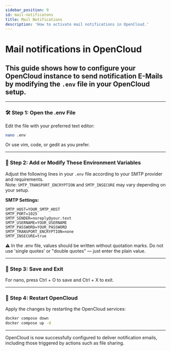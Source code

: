 ```yaml
---
sidebar_position: 9
id: mail-notificatons
title: Mail Notifications
description: 'How to activate mail notifications in OpenCloud.'
---
```


# Mail notifications in OpenCloud

## This guide shows how to configure your OpenCloud instance to send notification E-Mails by modifying the `.env` file in your OpenCloud setup.

---

### 🛠️ Step 1: Open the .env File

Edit the file with your preferred text editor:

```bash
nano .env
```

Or use vim, code, or gedit as you prefer.

---

### 📝 Step 2: Add or Modify These Environment Variables

Adjust the following lines in your `.env` file according to your SMTP provider and requirements.  
Note: `SMTP_TRANSPORT_ENCRYPTION` and `SMTP_INSECURE` may vary depending on your setup.

**SMTP Settings:**

```env
SMTP_HOST=YOUR_SMTP_HOST
SMTP_PORT=1025
SMTP_SENDER=noreply@your.text
SMTP_USERNAME=YOUR_USERNAME
SMTP_PASSWORD=YOUR_PASSWORD
SMTP_TRANSPORT_ENCRYPTION=none
SMTP_INSECURE=true
```

⚠️ In the .env file, values should be written without quotation marks. Do not use 'single quotes' or "double quotes" — just enter the plain value.

---

### 💾 Step 3: Save and Exit

For nano, press Ctrl + O to save and Ctrl + X to exit.

---

### 🔄 Step 4: Restart OpenCloud

Apply the changes by restarting the OpenCloud services:

```bash
docker compose down
docker compose up -d
```

---

OpenCloud is now successfully configured to deliver notification emails, including those triggered by actions such as file sharing.
